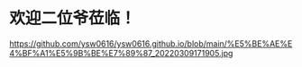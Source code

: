 # 欢迎二位爷莅临！
https://github.com/ysw0616/ysw0616.github.io/blob/main/%E5%BE%AE%E4%BF%A1%E5%9B%BE%E7%89%87_20220309171905.jpg
